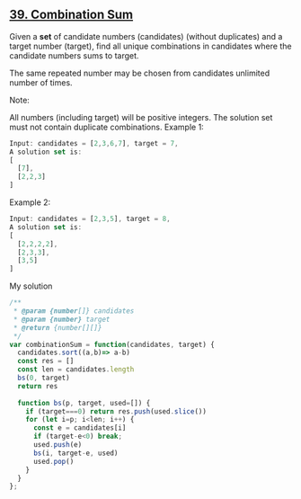 ## [39. Combination Sum](https://leetcode.com/problems/combination-sum/)
Given a **set** of candidate numbers (candidates) (without duplicates) and a target number (target), find all unique combinations in candidates where the candidate numbers sums to target.

The same repeated number may be chosen from candidates unlimited number of times.

Note:

All numbers (including target) will be positive integers.
The solution set must not contain duplicate combinations.
Example 1:
```js
Input: candidates = [2,3,6,7], target = 7,
A solution set is:
[
  [7],
  [2,2,3]
]
```
Example 2:
```js
Input: candidates = [2,3,5], target = 8,
A solution set is:
[
  [2,2,2,2],
  [2,3,3],
  [3,5]
]
```
My solution

```js
/**
 * @param {number[]} candidates
 * @param {number} target
 * @return {number[][]}
 */
var combinationSum = function(candidates, target) {
  candidates.sort((a,b)=> a-b)
  const res = []
  const len = candidates.length
  bs(0, target)
  return res
  
  function bs(p, target, used=[]) {
    if (target===0) return res.push(used.slice())
    for (let i=p; i<len; i++) {
      const e = candidates[i]
      if (target-e<0) break;
      used.push(e)
      bs(i, target-e, used)
      used.pop()
    }
  }
};
```
